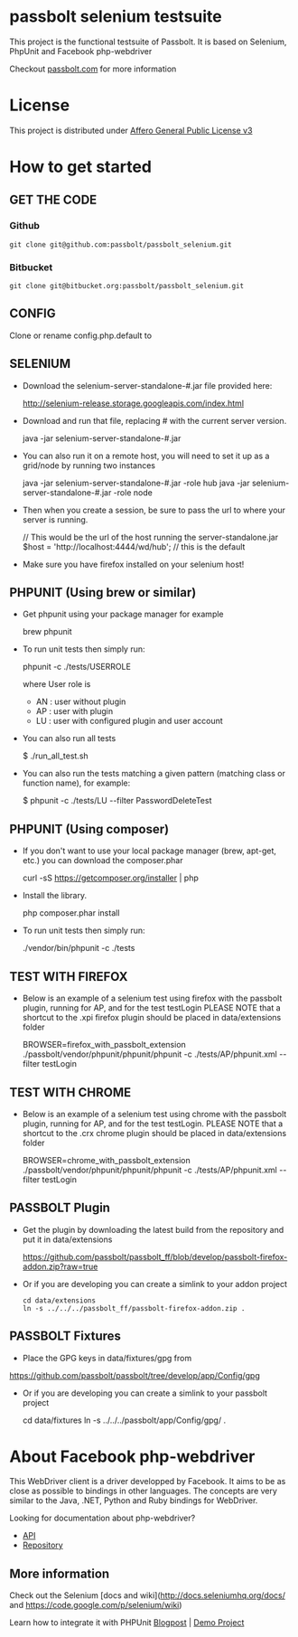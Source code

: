 passbolt selenium testsuite
===========================================

This project is the functional testsuite of Passbolt. It is based on Selenium, PhpUnit and Facebook php-webdriver

Checkout [passbolt.com](http://www.passbolt.com) for more information



License
==============

This project is distributed under [Affero General Public License v3](http://www.gnu.org/licenses/agpl-3.0.html)


How to get started
===========================================

##  GET THE CODE

### Github

    git clone git@github.com:passbolt/passbolt_selenium.git

### Bitbucket

    git clone git@bitbucket.org:passbolt/passbolt_selenium.git

##  CONFIG

Clone or rename config.php.default to

##  SELENIUM

*   Download the selenium-server-standalone-#.jar file provided here:

    http://selenium-release.storage.googleapis.com/index.html

*   Download and run that file, replacing # with the current server version.

    java -jar selenium-server-standalone-#.jar

*   You can also run it on a remote host, you will need to set it up as a grid/node by running two instances

    java -jar selenium-server-standalone-#.jar -role hub
    java -jar selenium-server-standalone-#.jar -role node

*   Then when you create a session, be sure to pass the url to where your server is running.

    // This would be the url of the host running the server-standalone.jar
    $host = 'http://localhost:4444/wd/hub'; // this is the default

*   Make sure you have firefox installed on your selenium host!


## PHPUNIT (Using brew or similar)

*  Get phpunit using your package manager for example

    brew phpunit

*   To run unit tests then simply run:

    phpunit -c ./tests/USERROLE

    where User role is
    - AN : user without plugin
    - AP : user with plugin
    - LU : user with configured plugin and user account

* You can also run all tests

    $ ./run_all_test.sh

* You can also run the tests matching a given pattern (matching class or function name), for example:

    $ phpunit -c ./tests/LU --filter PasswordDeleteTest


## PHPUNIT (Using composer)

*   If you don't want to use your local package manager (brew, apt-get, etc.) you can download the composer.phar

    curl -sS https://getcomposer.org/installer | php

*   Install the library.

    php composer.phar install

*   To run unit tests then simply run:

    ./vendor/bin/phpunit -c ./tests

## TEST WITH FIREFOX

*   Below is an example of a selenium test using firefox with the passbolt plugin, running for AP, and for the test testLogin
    PLEASE NOTE that a shortcut to the .xpi firefox plugin should be placed in data/extensions folder

    BROWSER=firefox_with_passbolt_extension ./passbolt/vendor/phpunit/phpunit/phpunit -c ./tests/AP/phpunit.xml --filter testLogin

## TEST WITH CHROME

*   Below is an example of a selenium test using chrome with the passbolt plugin, running for AP, and for the test testLogin.
    PLEASE NOTE that a shortcut to the .crx chrome plugin should be placed in data/extensions folder

    BROWSER=chrome_with_passbolt_extension ./passbolt/vendor/phpunit/phpunit/phpunit -c ./tests/AP/phpunit.xml --filter testLogin


## PASSBOLT Plugin

*   Get the plugin by downloading the latest build from the repository and put it in data/extensions

    https://github.com/passbolt/passbolt_ff/blob/develop/passbolt-firefox-addon.zip?raw=true

*   Or if you are developing you can create a simlink to your addon project

		cd data/extensions
		ln -s ../../../passbolt_ff/passbolt-firefox-addon.zip .

## PASSBOLT Fixtures

*   Place the GPG keys in data/fixtures/gpg from

https://github.com/passbolt/passbolt/tree/develop/app/Config/gpg

*   Or if you are developing you can create a simlink to your passbolt project

    cd data/fixtures
    ln -s ../../../passbolt/app/Config/gpg/ .


About Facebook php-webdriver
===========================================

This WebDriver client is a driver developped by Facebook. It aims to be as close as possible to bindings in other languages.
The concepts are very similar to the Java, .NET, Python and Ruby bindings for WebDriver.

Looking for documentation about php-webdriver?
- [API](http://facebook.github.io/php-webdriver/)
- [Repository](https://github.com/facebook/php-webdriver)


##  More information

Check out the Selenium [docs and wiki](http://docs.seleniumhq.org/docs/ and https://code.google.com/p/selenium/wiki)

Learn how to integrate it with PHPUnit [Blogpost](http://codeception.com/11-12-2013/working-with-phpunit-and-selenium-webdriver.html) | [Demo Project](https://github.com/DavertMik/php-webdriver-demo)
